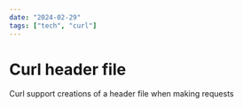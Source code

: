 ```yaml
---
date: "2024-02-29"
tags: ["tech", "curl"]
---
```

# Curl header file

Curl support creations of a header file when making requests
